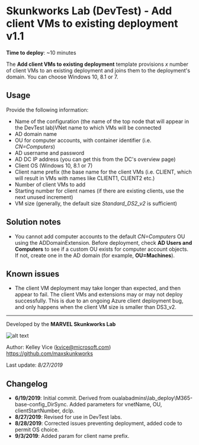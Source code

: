 ﻿# Skunkworks Lab (DevTest) - Add client VMs to existing deployment v1.1

**Time to deploy**: ~10 minutes

The **Add client VMs to existing deployment** template provisions _x_ number of client VMs to an existing deployment and joins them to the deployment's domain. You can choose Windows 10, 8.1 or 7.

## Usage

Provide the following information:

+ Name of the configuration (the name of the top node that will appear in the DevTest lab)VNet name to which VMs will be connected
+ AD domain name
+ OU for computer accounts, with container identifier (i.e. _CN=Computers_)
+ AD username and password
+ AD DC IP address (you can get this from the DC's overview page)
+ Client OS (Windows 10, 8.1 or 7)
+ Client name prefix (the base name for the client VMs (i.e. CLIENT, which will result in VMs with names like CLIENT1, CLIENT2 etc.)
+ Number of client VMs to add
+ Starting number for client names (if there are existing clients, use the next unused increment)
+ VM size (generally, the default size _Standard_DS2_v2_ is sufficient)

## Solution notes

+ You cannot add computer accounts to the default _CN=Computers_ OU using the ADDomainExtension. Before deployment, check **AD Users and Computers** to see if a custom OU exists for computer account objects. If not, create one in the AD domain (for example, **OU=Machines**).

## Known issues

+ The client VM deployment may take longer than expected, and then appear to fail. The client VMs and extensions may or may not deploy successfully. This is due to an ongoing Azure client deployment bug, and only happens when the client VM size is smaller than DS3_v2.

___
Developed by the **MARVEL Skunkworks Lab**

![alt text](../common/images/maxskunkworkslogo-small.jpg "MARVEL Skunkworks")

Author: Kelley Vice (kvice@microsoft.com)  
https://github.com/maxskunkworks

Last update: _8/27/2019_

## Changelog

+ **6/19/2019**: Initial commit. Derived from oualabadmins\lab_deploy\M365-base-config_DirSync. Added parameters for vnetName, OU, clientStartNumber, dcIp.
+ **8/27/2019**: Revised for use in DevTest labs.
+ **8/28/2019**: Corrected issues preventing deployment, added code to permit OS choice.
+ **9/3/2019**: Added param for client name prefix.
